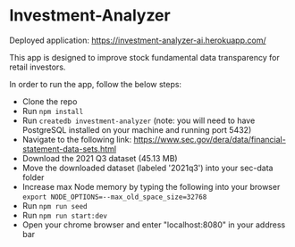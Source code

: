 # Investment-Analyzer

Deployed application: https://investment-analyzer-ai.herokuapp.com/

This app is designed to improve stock fundamental data transparency for retail investors.

In order to run the app, follow the below steps:

- Clone the repo
- Run `npm install`
- Run `createdb investment-analyzer` (note: you will need to have PostgreSQL installed on your machine and running port 5432)
- Navigate to the following link: https://www.sec.gov/dera/data/financial-statement-data-sets.html
- Download the 2021 Q3 dataset (45.13 MB)
- Move the downloaded dataset (labeled '2021q3') into your sec-data folder
- Increase max Node memory by typing the following into your browser `export NODE_OPTIONS=--max_old_space_size=32768`
- Run `npm run seed`
- Run `npm run start:dev`
- Open your chrome browser and enter "localhost:8080" in your address bar



